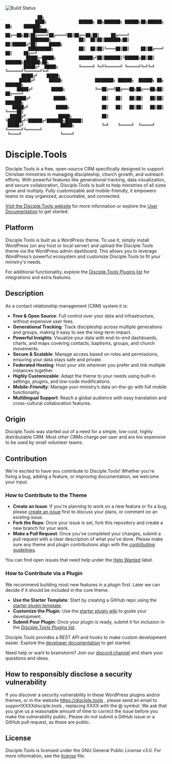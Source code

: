 ![Build Status](https://github.com/DiscipleTools/disciple-tools-theme/actions/workflows/ci.yml/badge.svg?branch=master)

```
              ██╗
             ████╗              ██████╗ ██╗███████╗ ██████╗██╗██████╗ ██╗     ███████╗
            ██████╗             ██╔══██╗██║██╔════╝██╔════╝██║██╔══██╗██║     ██╔════╝
           ████████╗            ██║  ██║██║███████╗██║     ██║██████╔╝██║     █████╗
          ██████████╗           ██║  ██║██║╚════██║██║     ██║██╔═══╝ ██║     ██╔══╝
         █████╔═█████╗          ██████╔╝██║███████║╚██████╗██║██║     ███████╗███████╗██╗
        █████╔╝  █████╗         ╚═════╝ ╚═╝╚══════╝ ╚═════╝╚═╝╚═╝     ╚══════╝╚══════╝╚═╝
       █████╔╝    █████╗
      █████╔╝      █████╗              ████████╗ ██████╗  ██████╗ ██╗     ███████╗
     █████╔╝        █████╗             ╚══██╔══╝██╔═══██╗██╔═══██╗██║     ██╔════╝
    █████╔╝          █████╗               ██║   ██║   ██║██║   ██║██║     ███████╗
   █████╔╝            █████╗              ██║   ██║   ██║██║   ██║██║     ╚════██║
  █████╔╝              █████╗             ██║   ╚██████╔╝╚██████╔╝███████╗███████║
 █████╔╝                █████╗            ╚═╝    ╚═════╝  ╚═════╝ ╚══════╝╚══════╝
 ╚════╝                 ╚════╝
```
# Disciple.Tools

Disciple.Tools is a free, open-source CRM specifically designed to support Christian ministries in managing discipleship, church growth, and outreach efforts. With powerful features like generational tracking, data visualization, and secure collaboration, Disciple.Tools is built to help ministries of all sizes grow and multiply. Fully customizable and mobile-friendly, it empowers teams to stay organized, accountable, and connected.

[Visit the Disciple.Tools website](https://disciple.tools) for more information or explore the [User Documentation](https://disciple.tools/docs) to get started.


## Platform

Disciple.Tools is built as a WordPress theme. To use it, simply install WordPress (on any host or local server) and upload the Disciple.Tools theme via the WordPress admin dashboard. This allows you to leverage WordPress’s powerful ecosystem and customize Disciple.Tools to fit your ministry's needs.

For additional functionality, explore the [Disciple.Tools Plugins list](https://disciple.tools/plugins) for integrations and extra features.

## Description

As a contact relationship management (CRM) system it is:

- **Free & Open Source**: Full control over your data and infrastructure, without expensive user fees.
- **Generational Tracking**: Track discipleship across multiple generations and groups, making it easy to see the long-term impact.
- **Powerful Insights**: Visualize your data with end-to-end dashboards, charts, and maps covering contacts, baptisms, groups, and church movements.
- **Secure & Scalable**: Manage access based on roles and permissions, ensuring your data stays safe and private.
- **Federated Hosting**: Host your site wherever you prefer and link multiple instances together.
- **Highly Customizable**: Adapt the theme to your needs using built-in settings, plugins, and low-code modifications.
- **Mobile-Friendly**: Manage your ministry’s data on-the-go with full mobile functionality.
- **Multilingual Support**: Reach a global audience with easy translation and cross-cultural collaboration features.

## Origin

Disciple.Tools was started out of a need for a simple, low-cost, highly distributable CRM. Most other CRMs charge per user and are too expensive to be used by small volunteer teams.

## Contribution

We're excited to have you contribute to Disciple.Tools! Whether you're fixing a bug, adding a feature, or improving documentation, we welcome your input.

### How to Contribute to the Theme
- **Create an  Issue**: If you're planning to work on a new feature or fix a bug, please [create an issue](https://github.com/DiscipleTools/disciple-tools-theme/issues) first to discuss your plans, or comment on an existing issue.
- **Fork the Repo**: Once your issue is set, fork this repository and create a new branch for your work.
- **Make a Pull Request**: Once you've completed your changes, submit a pull request with a clear description of what you've done. Please make sure any theme and plugin contributions align with the [contributing guidelines](https://github.com/DiscipleTools/disciple-tools-theme/wiki/Contribution-guidelines).

You can find open issues that need help under the [Help Wanted](https://github.com/DiscipleTools/disciple-tools-theme/issues?q=is%3Aissue%20label%3A%22help%20wanted%22) label.

### How to Contribute via a Plugin
We recommend building most new features in a plugin first. Later we can decide if it should be included in the core theme.

- **Use the Starter Template**: Start by creating a GitHub repo using the [starter plugin template](https://github.com/DiscipleTools/disciple-tools-plugin-starter-template).
- **Customize the Plugin**: Use the [starter plugin wiki](https://github.com/DiscipleTools/disciple-tools-plugin-starter-template/wiki) to guide your development.
- **Submit Pour Plugin**: Once your plugin is ready, submit it for inclusion in the [Disciple.Tools Plugins list](https://disciple.tools/plugins).

Disciple.Tools provides a REST API and hooks to make custom development easier. Explore the [developer documentation](https://developers.disciple.tools/) to get started.

Need help or want to brainstorm? Join our [discord channel](https://discord.gg/kp5pYmrhSd) and share your questions and ideas.

## How to responsibly disclose a security vulnerability

If you discover a security vulnerability in these WordPress plugins and/or themes, or in the website https://disciple.tools , please send an email to supportXXXXdisciple.tools , replacing XXXX with the @ symbol. We ask that you give us a reasonable amount of time to correct the issue before you make the vulnerability public. Please do not submit a GitHub issue or a GitHub pull request, as these are public.

## License

Disciple.Tools is licensed under the GNU General Public License v3.0. For more information, see the [license](./LICENSE.md) file.
